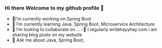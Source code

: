 ### Hi there Welcome to my github profile 👋


- 🔭I’m currently working on Spring Boot
- 🌱 I’m currently learning Java, Spring Boot, Microservice Architecture
- 👯 I’m looking to collaborate on ...
 -📝  I regularly writehayyhay.com i am sharing blog posts on my website
- 💬  Ask me about Java, Spring Boot,


